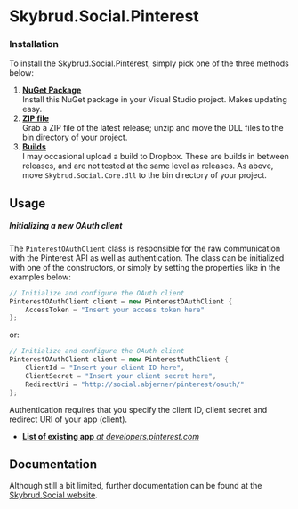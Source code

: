 Skybrud.Social.Pinterest
========================

### Installation

To install the Skybrud.Social.Pinterest, simply pick one of the three methods below:

1. [**NuGet Package**][NuGetPackage]  
   Install this NuGet package in your Visual Studio project. Makes updating easy.
2. [**ZIP file**][GitHubRelease]  
   Grab a ZIP file of the latest release; unzip and move the DLL files to the bin directory of your project.
3. [**Builds**][DropboxFolder]  
   I may occasional upload a build to Dropbox. These are builds in between releases, and are not tested at the same level as releases. As above, move `Skybrud.Social.Core.dll` to the bin directory of your project.





## Usage

##### Initializing a new OAuth client

The `PinterestOAuthClient` class is responsible for the raw communication with the Pinterest API as well as authentication. The class can be initialized with one of the constructors, or simply by setting the properties like in the examples below:

```C#
// Initialize and configure the OAuth client
PinterestOAuthClient client = new PinterestOAuthClient {
    AccessToken = "Insert your access token here"
};
```

or:

```C#
// Initialize and configure the OAuth client
PinterestOAuthClient client = new PinterestAuthClient {
    ClientId = "Insert your client ID here",
    ClientSecret = "Insert your client secret here",
    RedirectUri = "http://social.abjerner/pinterest/oauth/"
};
```

Authentication requires that you specify the client ID, client secret and redirect URI of your app (client).

* [**List of existing app** *at developers.pinterest.com*](https://developers.pinterest.com/apps/)


## Documentation

Although still a bit limited, further documentation can be found at the [Skybrud.Social website](http://social.skybrud.dk/pinterest/).





[NuGetPackage]: https://www.nuget.org/packages/Skybrud.Social.Pinterest
[GitHubRelease]: https://github.com/abjerner/Skybrud.Social.Pinterest/releases/latest
[DropboxFolder]: https://www.dropbox.com/sh/ubak1qionvji8mf/AACq5X5b2Ic6MPPZznrzfsl2a?dl=0
[Changelog]: https://github.com/abjerner/Skybrud.Social.Pinterest/blob/master/CHANGELOG.md
[Issues]: https://github.com/abjerner/Skybrud.Social.Pinterest/issues
